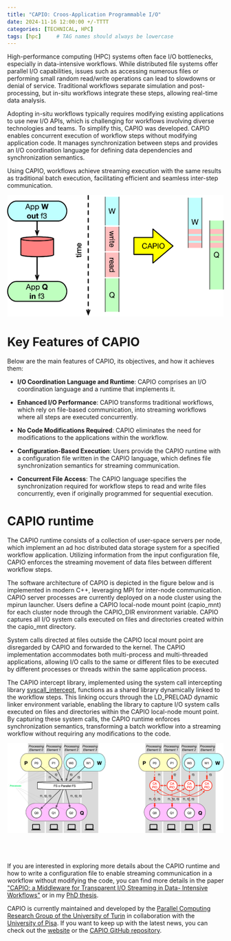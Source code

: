 ```yaml
---
title: "CAPIO: Croos-Application Programmable I/O" 
date: 2024-11-16 12:00:00 +/-TTTT
categories: [TECHNICAL, HPC]
tags: [hpc]     # TAG names should always be lowercase
---
```

High-performance computing (HPC) systems often face I/O bottlenecks, especially in data-intensive workflows. While distributed file systems offer parallel I/O capabilities, issues such as accessing numerous files or performing small random read/write operations can lead to slowdowns or denial of service. Traditional workflows separate simulation and post-processing, but in-situ workflows integrate these steps, allowing real-time data analysis.

Adopting in-situ workflows typically requires modifying existing applications to use new I/O APIs, which is challenging for workflows involving diverse technologies and teams. To simplify this, CAPIO was developed. CAPIO enables concurrent execution of workflow steps without modifying application code. It manages synchronization between steps and provides an I/O coordination language for defining data dependencies and synchronization semantics.

Using CAPIO, workflows achieve streaming execution with the same results as traditional batch execution, facilitating efficient and seamless inter-step communication.

![CAPIO transorms a batch execution into a streaming execution](assets/img/capio_1.png "CAPIO transorms a batch execution into a streaming execution")

# Key Features of CAPIO

Below are the main features of CAPIO, its objectives, and how it achieves them:

- **I/O Coordination Language and Runtime**: CAPIO comprises an I/O coordination language and a runtime that implements it.

- **Enhanced I/O Performance**: CAPIO transforms traditional workflows, which rely on file-based communication, into streaming workflows where all steps are executed concurrently.

- **No Code Modifications Required**: CAPIO eliminates the need for modifications to the applications within the workflow.

- **Configuration-Based Execution**: Users provide the CAPIO runtime with a configuration file written in the CAPIO language, which defines file synchronization semantics for streaming communication.

- **Concurrent File Access**: The CAPIO language specifies the synchronization required for workflow steps to read and write files concurrently, even if originally programmed for sequential execution.

# CAPIO runtime

The CAPIO runtime consists of a collection of user-space servers per node, which implement an ad hoc distributed data storage system for a specified workflow application. Utilizing information from the input configuration file, CAPIO enforces the streaming movement of data files between different workflow steps.

The software architecture of CAPIO is depicted in the figure below and is implemented in modern C++, leveraging MPI for inter-node communication. CAPIO server processes are currently deployed on a node cluster using the mpirun launcher. Users define a CAPIO local-node mount point (capio_mnt) for each cluster node through the CAPIO_DIR environment variable. CAPIO captures all I/O system calls executed on files and directories created within the capio_mnt directory.

System calls directed at files outside the CAPIO local mount point are disregarded by CAPIO and forwarded to the kernel. The CAPIO implementation accommodates both multi-process and multi-threaded applications, allowing I/O calls to the same or different files to be executed by different processes or threads within the same application process.

The CAPIO intercept library, implemented using the system call intercepting library [syscall_intercept](https://github.com/pmem/syscall_intercept), functions as a shared library dynamically linked to the workflow steps. This linking occurs through the LD_PRELOAD dynamic linker environment variable, enabling the library to capture I/O system calls executed on files and directories within the CAPIO local-node mount point. By capturing these system calls, the CAPIO runtime enforces synchronization semantics, transforming a batch workflow into a streaming workflow without requiring any modifications to the code.

![CAPIO runtime](assets/img/capio_4.png "CAPIO runtime") <br><br><br><br>

If you are interested in exploring more details about the CAPIO runtime and how to write a configuration file to enable streaming communication in a workflow without modifying the code, you can find more details in the paper ["CAPIO: a Middleware for Transparent I/O Streaming in Data- Intensive Workflows"](https://ieeexplore.ieee.org/document/10487074) or in my [PhD thesis](https://iris.unito.it/retrieve/bdc16bdd-a995-438f-a28c-a547d3f6aeaa/phdThesisMartinelli.pdf).

CAPIO is currently maintained and developed by the [Parallel Computing Research Group of the University of Turin](https://alpha.di.unito.it/) in collaboration with the [University of Pisa](https://www.unipi.it/index.php/english). If you want to keep up with the latest news, you can check out the [website](https://capio.hpc4ai.it/) or the [CAPIO GitHub repository](https://github.com/High-Performance-IO/capio).
